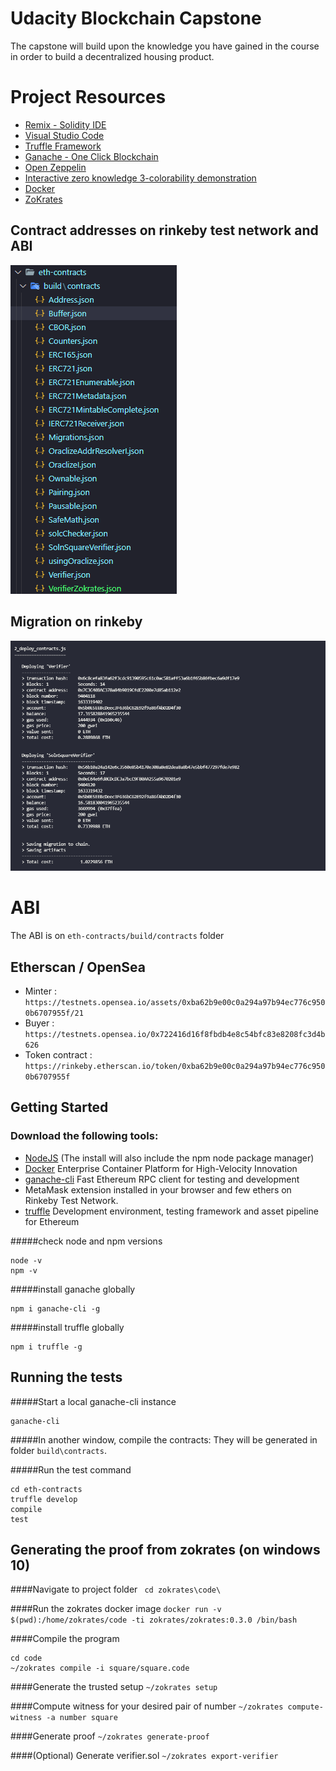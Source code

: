 # Udacity Blockchain Capstone

The capstone will build upon the knowledge you have gained in the course in order to build a decentralized housing product. 

# Project Resources

* [Remix - Solidity IDE](https://remix.ethereum.org/)
* [Visual Studio Code](https://code.visualstudio.com/)
* [Truffle Framework](https://truffleframework.com/)
* [Ganache - One Click Blockchain](https://truffleframework.com/ganache)
* [Open Zeppelin ](https://openzeppelin.org/)
* [Interactive zero knowledge 3-colorability demonstration](http://web.mit.edu/~ezyang/Public/graph/svg.html)
* [Docker](https://docs.docker.com/install/)
* [ZoKrates](https://github.com/Zokrates/ZoKrates)


## Contract addresses on rinkeby test network and ABI
![contracts](images/contracts.png)

## Migration on rinkeby
![migration](images/migration.png)

# ABI
 The ABI is on `eth-contracts/build/contracts` folder
 
## Etherscan / OpenSea 
- Minter : `https://testnets.opensea.io/assets/0xba62b9e00c0a294a97b94ec776c9500b6707955f/21`
- Buyer : `https://testnets.opensea.io/0x722416d16f8fbdb4e8c54bfc83e8208fc3d4b626`  
- Token contract : `https://rinkeby.etherscan.io/token/0xba62b9e00c0a294a97b94ec776c9500b6707955f`

## Getting Started
### Download the following tools:

* [NodeJS](https://nodejs.org/en/download/current/) (The install will also include the npm node package manager)
* [Docker](https://www.docker.com/) Enterprise Container Platform for High-Velocity Innovation
* [ganache-cli](https://github.com/trufflesuite/ganache-cli) Fast Ethereum RPC client for testing and development
* MetaMask extension installed in your browser and few ethers on Rinkeby Test Network.
* [truffle](https://www.npmjs.com/package/truffle) Development environment, testing framework and asset pipeline for Ethereum

#####check node and npm versions
```
node -v
npm -v
```

#####install ganache globally
```
npm i ganache-cli -g
```
#####install truffle globally
```
npm i truffle -g
```

## Running the tests
#####Start a local ganache-cli instance
```
ganache-cli
```
#####In another  window, compile the contracts: They will be generated in folder ```build\contracts```.

#####Run the test command
```
cd eth-contracts
truffle develop
compile
test
```

## Generating the proof from zokrates (on windows 10)
####Navigate to project folder
` cd zokrates\code\`

####Run the zokrates docker image
`docker run -v $(pwd):/home/zokrates/code -ti zokrates/zokrates:0.3.0 /bin/bash`

####Compile the program 
```
cd code
~/zokrates compile -i square/square.code
```

####Generate the trusted setup
`~/zokrates setup`

####Compute witness for your desired pair of number
`~/zokrates compute-witness -a number square`

####Generate proof
`~/zokrates generate-proof` 

####(Optional) Generate verifier.sol
`~/zokrates export-verifier	`
